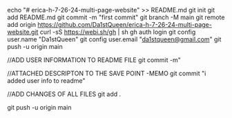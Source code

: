 echo "# erica-h-7-26-24-multi-page-website" >> README.md
git init
git add README.md
git commit -m "first commit"
git branch -M main
git remote add origin https://github.com/Da1stQueen/erica-h-7-26-24-multi-page-website.git
curl -sS https://webi.sh/gh | sh
gh auth login
git config user.name "Da1stQueen"
git config user.email "da1stqueen@gmail.com"
git push -u origin main

//ADD USER INFORMATION TO README FILE
 git commit -m"
 
 //ATTACHED DESCRIPTON TO THE SAVE POINT -MEMO
 git commit "i added user info to readme"
 
//ADD CHANGES OF ALL FILES
git add .

git push -u origin main